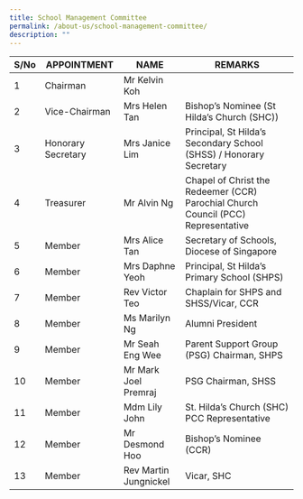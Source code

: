 ```yaml
---
title: School Management Committee
permalink: /about-us/school-management-committee/
description: ""
---
```

<style>
table, th, td {border: 1px solid black; border-collapse: collapse;}
</style>

<table>
<thead>
  <tr>
    <th>S/No<br></th>
    <th>APPOINTMENT<br></th>
    <th>NAME<br></th>
    <th>REMARKS</th>
  </tr>
</thead>
<tbody>
  <tr>
    <td>1</td>
    <td>Chairman</td>
    <td>Mr Kelvin Koh</td>
    <td></td>
  </tr>
  <tr>
    <td>2</td>
    <td>Vice-Chairman</td>
    <td>Mrs Helen Tan</td>
    <td>Bishop’s Nominee (St Hilda’s Church (SHC))</td>
  </tr>
  <tr>
    <td>3</td>
    <td>Honorary Secretary</td>
    <td>Mrs Janice Lim</td>
    <td>Principal, St Hilda’s Secondary School (SHSS) / Honorary Secretary</td>
  </tr>
  <tr>
    <td>4</td>
    <td>Treasurer</td>
    <td>Mr Alvin Ng</td>
    <td>Chapel of Christ the Redeemer (CCR) Parochial Church Council (PCC) Representative</td>
  </tr>
  <tr>
    <td>5</td>
    <td>Member</td>
    <td>Mrs Alice Tan</td>
    <td>Secretary of Schools, Diocese of Singapore</td>
  </tr>
  <tr>
    <td>6</td>
    <td>Member</td>
    <td>Mrs Daphne Yeoh</td>
    <td>Principal, St Hilda’s Primary School (SHPS)</td>
  </tr>
  <tr>
    <td>7</td>
    <td>Member</td>
    <td>Rev Victor Teo</td>
    <td>Chaplain for SHPS and SHSS/Vicar, CCR</td>
  </tr>
  <tr>
    <td>8</td>
    <td>Member</td>
    <td>Ms Marilyn Ng</td>
    <td>Alumni President</td>
  </tr>
  <tr>
    <td>9</td>
    <td>Member</td>
    <td>Mr Seah Eng Wee</td>
    <td>Parent Support Group (PSG) Chairman, SHPS</td>
  </tr>
  <tr>
    <td>10</td>
    <td>Member</td>
    <td>Mr Mark Joel Premraj</td>
    <td>PSG Chairman, SHSS</td>
  </tr>
  <tr>
    <td>11</td>
    <td>Member</td>
    <td>Mdm Lily John</td>
    <td>St. Hilda’s Church (SHC) PCC Representative</td>
  </tr>
  <tr>
    <td>12</td>
    <td>Member</td>
    <td>Mr Desmond Hoo</td>
    <td>Bishop’s Nominee (CCR)</td>
  </tr>
  <tr>
    <td>13</td>
    <td>Member</td>
    <td>Rev Martin Jungnickel</td>
    <td>Vicar, SHC</td>
  </tr>
</tbody>
</table>